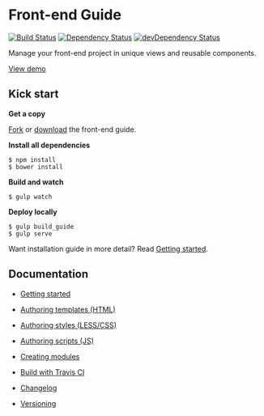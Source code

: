 # Front-end Guide

[![Build Status](https://travis-ci.org/voorhoede/front-end-guide.svg?branch=master)](https://travis-ci.org/voorhoede/front-end-guide)
[![Dependency Status](https://david-dm.org/voorhoede/front-end-guide.svg?theme=shields.io)](https://david-dm.org/voorhoede/front-end-guide)
[![devDependency Status](https://david-dm.org/voorhoede/front-end-guide/dev-status.svg?theme=shields.io)](https://david-dm.org/voorhoede/front-end-guide#info=devDependencies)

Manage your front-end project in unique views and reusable components.

[View demo](http://voorhoede.github.io/front-end-guide/)


## Kick start

**Get a copy**

[Fork](https://github.com/voorhoede/front-end-guide/fork) or
[download](https://github.com/voorhoede/front-end-guide/archive/master.zip) the front-end guide.

**Install all dependencies**

	$ npm install
	$ bower install

**Build and watch**

	$ gulp watch

**Deploy locally**

	$ gulp build_guide
	$ gulp serve

Want installation guide in more detail? Read [Getting started](docs/getting-started.md).


## Documentation

* [Getting started](docs/getting-started.md)

* [Authoring templates (HTML)](docs/authoring-templates.md)
* [Authoring styles (LESS/CSS)](docs/authoring-styles.md)
* [Authoring scripts (JS)](docs/authoring-scripts.md)
* [Creating modules](docs/module-crud.md)

* [Build with Travis CI](docs/build-with-travis-ci.md)
* [Changelog](docs/changelog.md)
* [Versioning](docs/versioning.md)